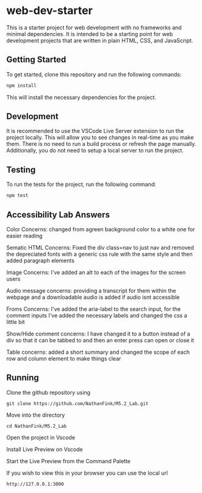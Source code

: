 # web-dev-starter

This is a starter project for web development with no frameworks and minimal
dependencies. It is intended to be a starting point for web development projects
that are written in plain HTML, CSS, and JavaScript.

## Getting Started

To get started, clone this repository and run the following commands:

```bash
npm install
```
This will install the necessary dependencies for the project.

## Development

It is recommended to use the VSCode Live Server extension to run the project
locally. This will allow you to see changes in real-time as you make them. There
is no need to run a build process or refresh the page manually. Additionally,
you do not need to setup a local server to run the project.

## Testing

To run the tests for the project, run the following command:

```bash
npm test
```
## Accessibility Lab Answers

Color Concerns: changed from agreen background color to a white one for easier reading

Sematic HTML Concerns: Fixed the div class=nav to just nav and removed the depreciated fonts with a generic css rule with the same style and then added paragraph elements

Image Concerns: I've added an alt to each of the images for the screen users

Audio message concerns: providing a transcript for them within the webpage and a downloadable audio is added if audio isnt accessible

Froms Concerns: I've added the aria-label to the search input, for the comment inputs I've added the necessary labels and changed the css a little bit

Show/Hide comment concerns: I have changed it to a button instead of a div so that it can be tabbed to and then an enter press can open or close it

Table concerns: added a short summary and changed the scope of each row and column element to make things clear

## Running
Clone the github repository using

    git clone https://github.com/NathanFink/M5.2_Lab.git

Move into the directory

    cd NathanFink/M5.2_Lab

Open the project in Vscode

Install Live Preview on Vscode

Start the Live Preview from the Command Palette

If you wish to view this in your browser you can use the local url

    http://127.0.0.1:3000
